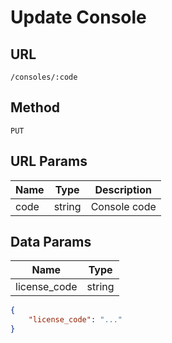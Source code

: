 # Update Console

## URL
`/consoles/:code`

## Method
`PUT`

## URL Params
| Name | Type | Description |
| --- | --- | --- |
| code | string | Console code |

## Data Params
| Name | Type |
| --- | --- |
| license_code | string |

```json
{
    "license_code": "..."
}
```